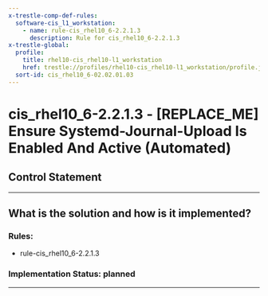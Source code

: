 ```yaml
---
x-trestle-comp-def-rules:
  software-cis_l1_workstation:
    - name: rule-cis_rhel10_6-2.2.1.3
      description: Rule for cis_rhel10_6-2.2.1.3
x-trestle-global:
  profile:
    title: rhel10-cis_rhel10-l1_workstation
    href: trestle://profiles/rhel10-cis_rhel10-l1_workstation/profile.json
  sort-id: cis_rhel10_6-02.02.01.03
---
```


# cis_rhel10_6-2.2.1.3 - \[REPLACE_ME\] Ensure Systemd-Journal-Upload Is Enabled And Active (Automated)

## Control Statement

______________________________________________________________________

## What is the solution and how is it implemented?

<!-- For implementation status enter one of: implemented, partial, planned, alternative, not-applicable -->

<!-- Note that the list of rules under ### Rules: is read-only and changes will not be captured after assembly to JSON -->

<!-- Add control implementation description here for control: cis_rhel10_6-2.2.1.3 -->

### Rules:

  - rule-cis_rhel10_6-2.2.1.3

### Implementation Status: planned

______________________________________________________________________
